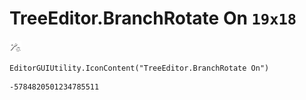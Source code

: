 # TreeEditor.BranchRotate On `19x18`
<img src="/img/TreeEditor.BranchRotate%20On.png" width=19 height=18>

``` CSharp
EditorGUIUtility.IconContent("TreeEditor.BranchRotate On")
```
```
-5784820501234785511
```
